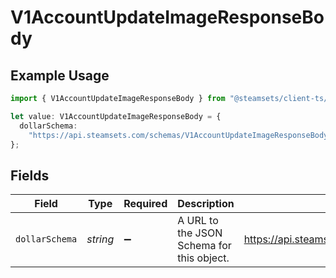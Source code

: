 # V1AccountUpdateImageResponseBody

## Example Usage

```typescript
import { V1AccountUpdateImageResponseBody } from "@steamsets/client-ts/models/components";

let value: V1AccountUpdateImageResponseBody = {
  dollarSchema:
    "https://api.steamsets.com/schemas/V1AccountUpdateImageResponseBody.json",
};
```

## Fields

| Field                                                                   | Type                                                                    | Required                                                                | Description                                                             | Example                                                                 |
| ----------------------------------------------------------------------- | ----------------------------------------------------------------------- | ----------------------------------------------------------------------- | ----------------------------------------------------------------------- | ----------------------------------------------------------------------- |
| `dollarSchema`                                                          | *string*                                                                | :heavy_minus_sign:                                                      | A URL to the JSON Schema for this object.                               | https://api.steamsets.com/schemas/V1AccountUpdateImageResponseBody.json |